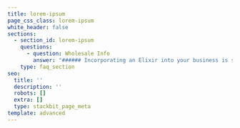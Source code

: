 ```yaml
---
title: lorem-ipsum
page_css_class: lorem-ipsum
white_header: false
sections:
  - section_id: lorem-ipsum
    questions:
      - question: Wholesale Info
        answer: "###### Incorporating an Elixir into your business is simple and lucrative. Regardless of your niche in the health/wellness market there is an Elixir waiting to be custom made to fit your clientele and\_vision perfectly.\n\n###### The Elixirs are delicious by themselves but can blend seamlessly with smoothies and fresh juices giving them an enormous boost of health benefits.\_\_\n\n###### As a one time courtesy and assurance that the facility meets the quality standards we thrive for; I provide a safety/sanitation inspection & consultation to whole sale customers. I\_have performed food safety and sanitation audits as a certified food safety professional in the biggest food retail stores in the world. Including Walmart, BJs, Costco & Shoprite.\_\_\n\n###### (All inspections are for internal evaluation only)\n\n###### \_\n\n###### *36oz, 64oz and 1 Gallon bulk orders available.*\n\n###### \\*Please reach out with any interests in customized purchasing or\_investment inquiries.\_\\*\n"
    type: faq_section
seo:
  title: ''
  description: ''
  robots: []
  extra: []
  type: stackbit_page_meta
template: advanced
---
```

